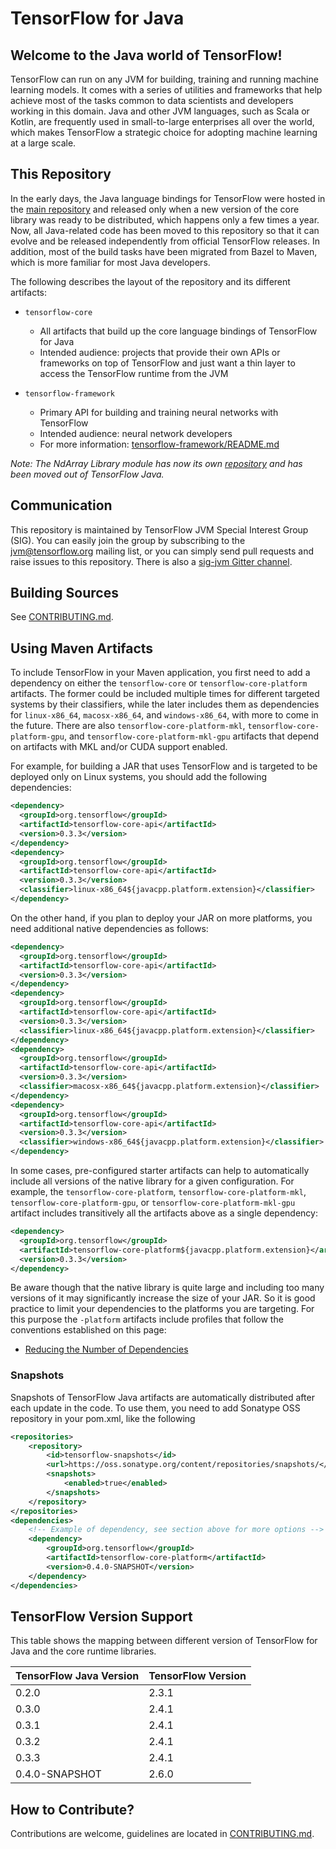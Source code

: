 # TensorFlow for Java

## Welcome to the Java world of TensorFlow!

TensorFlow can run on any JVM for building, training and running machine learning models. It comes with 
a series of utilities and frameworks that help achieve most of the tasks common to data scientists 
and developers working in this domain. Java and other JVM languages, such as Scala or Kotlin, are 
frequently used in small-to-large enterprises all over the world, which makes TensorFlow a strategic 
choice for adopting machine learning at a large scale.

## This Repository

In the early days, the Java language bindings for TensorFlow were hosted in the [main repository](https://github.com/tensorflow/tensorflow)
and released only when a new version of the core library was ready to be distributed, which happens only
a few times a year. Now, all Java-related code has been moved to this repository so that it can evolve and 
be released independently from official TensorFlow releases. In addition, most of the build tasks have been
migrated from Bazel to Maven, which is more familiar for most Java developers.

The following describes the layout of the repository and its different artifacts:

* `tensorflow-core`
  * All artifacts that build up the core language bindings of TensorFlow for Java
  * Intended audience: projects that provide their own APIs or frameworks on top of 
    TensorFlow and just want a thin layer to access the TensorFlow runtime from the JVM 
    
* `tensorflow-framework`
  * Primary API for building and training neural networks with TensorFlow
  * Intended audience: neural network developers
  * For more information: [tensorflow-framework/README.md](tensorflow-framework/README.md)

*Note: The NdArray Library module has now its own [repository](https://github.com/tensorflow/java-ndarray) and has been moved out of TensorFlow Java.*

## Communication

This repository is maintained by TensorFlow JVM Special Interest Group (SIG). You can easily join the group
by subscribing to the [jvm@tensorflow.org](https://groups.google.com/a/tensorflow.org/forum/#!forum/jvm)
mailing list, or you can simply send pull requests and raise issues to this repository.
There is also a [sig-jvm Gitter channel](https://gitter.im/tensorflow/sig-jvm).

## Building Sources

See [CONTRIBUTING.md](CONTRIBUTING.md#building).

## Using Maven Artifacts

To include TensorFlow in your Maven application, you first need to add a dependency on either the
`tensorflow-core` or `tensorflow-core-platform` artifacts. The former could be included multiple times
for different targeted systems by their classifiers, while the later includes them as dependencies for
`linux-x86_64`, `macosx-x86_64`, and `windows-x86_64`, with more to come in the future. There are also
`tensorflow-core-platform-mkl`, `tensorflow-core-platform-gpu`, and `tensorflow-core-platform-mkl-gpu`
artifacts that depend on artifacts with MKL and/or CUDA support enabled.

For example, for building a JAR that uses TensorFlow and is targeted to be deployed only on Linux
systems, you should add the following dependencies:
```xml
<dependency>
  <groupId>org.tensorflow</groupId>
  <artifactId>tensorflow-core-api</artifactId>
  <version>0.3.3</version>
</dependency>
<dependency>
  <groupId>org.tensorflow</groupId>
  <artifactId>tensorflow-core-api</artifactId>
  <version>0.3.3</version>
  <classifier>linux-x86_64${javacpp.platform.extension}</classifier>
</dependency>
```

On the other hand, if you plan to deploy your JAR on more platforms, you need additional
native dependencies as follows:
```xml
<dependency>
  <groupId>org.tensorflow</groupId>
  <artifactId>tensorflow-core-api</artifactId>
  <version>0.3.3</version>
</dependency>
<dependency>
  <groupId>org.tensorflow</groupId>
  <artifactId>tensorflow-core-api</artifactId>
  <version>0.3.3</version>
  <classifier>linux-x86_64${javacpp.platform.extension}</classifier>
</dependency>
<dependency>
  <groupId>org.tensorflow</groupId>
  <artifactId>tensorflow-core-api</artifactId>
  <version>0.3.3</version>
  <classifier>macosx-x86_64${javacpp.platform.extension}</classifier>
</dependency>
<dependency>
  <groupId>org.tensorflow</groupId>
  <artifactId>tensorflow-core-api</artifactId>
  <version>0.3.3</version>
  <classifier>windows-x86_64${javacpp.platform.extension}</classifier>
</dependency>
```

In some cases, pre-configured starter artifacts can help to automatically include all versions of
the native library for a given configuration. For example, the `tensorflow-core-platform`,
`tensorflow-core-platform-mkl`, `tensorflow-core-platform-gpu`, or `tensorflow-core-platform-mkl-gpu`
artifact includes transitively all the artifacts above as a single dependency:
```xml
<dependency>
  <groupId>org.tensorflow</groupId>
  <artifactId>tensorflow-core-platform${javacpp.platform.extension}</artifactId>
  <version>0.3.3</version>
</dependency>
```

Be aware though that the native library is quite large and including too many versions of it may
significantly increase  the size of your JAR. So it is good practice to limit your dependencies to
the platforms you are targeting. For this purpose the `-platform` artifacts include profiles that follow
the conventions established on this page:
* [Reducing the Number of Dependencies](https://github.com/bytedeco/javacpp-presets/wiki/Reducing-the-Number-of-Dependencies)

### Snapshots

Snapshots of TensorFlow Java artifacts are automatically distributed after each update in the code. To use them, you need
to add Sonatype OSS repository in your pom.xml, like the following

```xml
<repositories>
    <repository>
        <id>tensorflow-snapshots</id>
        <url>https://oss.sonatype.org/content/repositories/snapshots/</url>
        <snapshots>
            <enabled>true</enabled>
        </snapshots>
    </repository>
</repositories>
<dependencies>
    <!-- Example of dependency, see section above for more options -->
    <dependency>
        <groupId>org.tensorflow</groupId>
        <artifactId>tensorflow-core-platform</artifactId>
        <version>0.4.0-SNAPSHOT</version>
    </dependency>
</dependencies>
```

## TensorFlow Version Support

This table shows the mapping between different version of TensorFlow for Java and the core runtime libraries.

| TensorFlow Java Version  | TensorFlow Version |
| ------------- | ------------- |
| 0.2.0  | 2.3.1  |
| 0.3.0  | 2.4.1  |
| 0.3.1  | 2.4.1  |
| 0.3.2  | 2.4.1  |
| 0.3.3  | 2.4.1  |
| 0.4.0-SNAPSHOT | 2.6.0

## How to Contribute?

Contributions are welcome, guidelines are located in [CONTRIBUTING.md](CONTRIBUTING.md).
